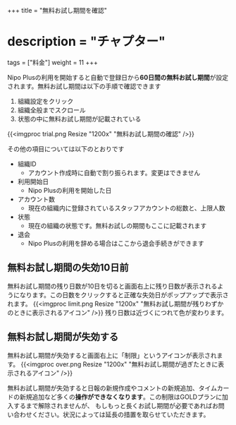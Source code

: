+++
title = "無料お試し期間を確認"
# description = "チャプター"
tags = ["料金"]
weight = 11
+++

Nipo Plusの利用を開始すると自動で登録日から**60日間の無料お試し期間**が設定されます。無料お試し期間は以下の手順で確認できます

1. 組織設定をクリック
1. 組織全般までスクロール
1. 状態の中に無料お試し期間が記載されている

{{<imgproc trial.png Resize "1200x" "無料お試し期間の確認" />}}

その他の項目については以下のとおりです
- 組織ID
  - アカウント作成時に自動で割り振られます。変更はできません
- 利用開始日
  - Nipo Plusの利用を開始した日
- アカウント数
  - 現在の組織内に登録されているスタッフアカウントの総数と、上限人数
- 状態
  - 現在の組織の状態です。無料お試しの期間もここに記載されます
- 退会
  - Nipo Plusの利用を辞める場合はここから退会手続きができます

## 無料お試し期間の失効10日前

無料お試し期間の残り日数が10日を切ると画面右上に残り日数が表示されるようになります。この日数をクリックすると正確な失効日がポップアップで表示されます。
{{<imgproc limit.png Resize "1200x" "無料お試し期間が残りわずかのときに表示されるアイコン" />}}
残り日数は近づくにつれて色が変わります。

## 無料お試し期間が失効する

無料お試し期間が失効すると画面右上に「制限」というアイコンが表示されます。
{{<imgproc over.png Resize "1200x" "無料お試し期間が過ぎたときに表示されるアイコン" />}}

無料お試し期間が失効すると日報の新規作成やコメントの新規追加、タイムカードの新規追加など多くの**操作ができなくなります**。この制限はGOLDプランに加入するまで解除されませんが、
もしもっと長くお試し期間が必要であればお問い合わせください。状況によっては延長の措置を取らせていただきます。
